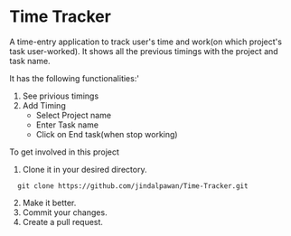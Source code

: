 # Time Tracker

A time-entry application to track user's time and work(on which project's task user-worked). It shows all the previous timings with the project and task name.

It has the following functionalities:'
 
 1. See privious timings
 2. Add Timing
 	- Select Project name
    - Enter Task name
    - Click on End task(when stop working)
    

To get involved in this project 
  
 1. Clone it in your desired directory.
 ```
   git clone https://github.com/jindalpawan/Time-Tracker.git
```
 2. Make it better.
 3. Commit your changes.
 4. Create a pull request.
